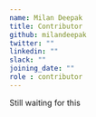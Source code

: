 ```yaml
---
name: Milan Deepak
title: Contributor
github: milandeepak
twitter: ""
linkedin: ""
slack: ""
joining_date: ""
role : contributor
---
```


Still waiting for this
